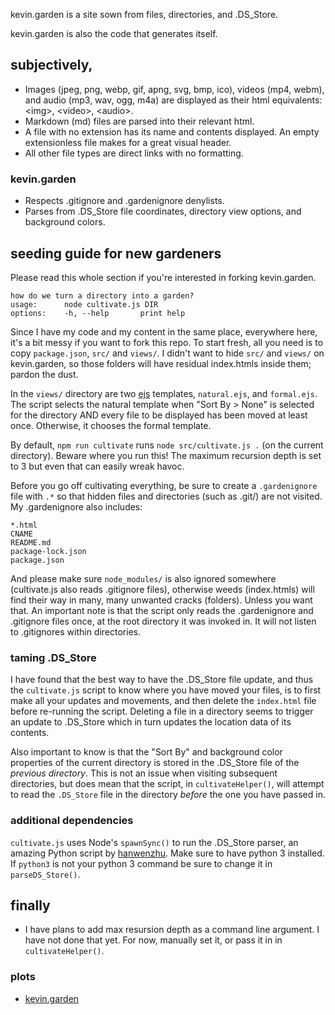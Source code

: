 kevin.garden is a site sown from files, directories, and .DS_Store.

kevin.garden is also the code that generates itself.

## subjectively,

- Images (jpeg, png, webp, gif, apng, svg, bmp, ico), videos (mp4, webm), and audio (mp3, wav, ogg, m4a) are displayed as their html equivalents: \<img\>, \<video\>, \<audio\>.
- Markdown (md) files are parsed into their relevant html.
- A file with no extension has its name and contents displayed. An empty extensionless file makes for a great visual header.
- All other file types are direct links with no formatting.

### kevin.garden

- Respects .gitignore and .gardenignore denylists.
- Parses from .DS_Store file coordinates, directory view options, and background colors.

## seeding guide for new gardeners

Please read this whole section if you're interested in forking kevin.garden.

```console
how do we turn a directory into a garden?
usage:      node cultivate.js DIR
options:    -h, --help       print help
```

Since I have my code and my content in the same place, everywhere here, it's a bit messy if you want to fork this repo. To start fresh, all you need is to copy `package.json`, `src/` and `views/`. I didn't want to hide `src/` and `views/` on kevin.garden, so those folders will have residual index.htmls inside them; pardon the dust.

In the `views/` directory are two [ejs](https://ejs.co/) templates, `natural.ejs`, and `formal.ejs`. The script selects the natural template when "Sort By > None" is selected for the directory AND every file to be displayed has been moved at least once. Otherwise, it chooses the formal template.

By default, `npm run cultivate` runs `node src/cultivate.js .` (on the current directory). Beware where you run this! The maximum recursion depth is set to 3 but even that can easily wreak havoc.

Before you go off cultivating everything, be sure to create a `.gardenignore` file with `.*` so that hidden files and directories (such as .git/) are not visited. My .gardenignore also includes:

```
*.html
CNAME
README.md
package-lock.json
package.json
```

And please make sure `node_modules/` is also ignored somewhere (cultivate.js also reads .gitignore files), otherwise weeds (index.htmls) will find their way in many, many unwanted cracks (folders). Unless you want that. An important note is that the script only reads the .gardenignore and .gitignore files once, at the root directory it was invoked in. It will not listen to .gitignores within directories.

### taming .DS_Store

I have found that the best way to have the .DS_Store file update, and thus the `cultivate.js` script to know where you have moved your files, is to first make all your updates and movements, and then delete the `index.html` file before re-running the script. Deleting a file in a directory seems to trigger an update to .DS_Store which in turn updates the location data of its contents.

Also important to know is that the "Sort By" and background color properties of the current directory is stored in the .DS_Store file of the *previous directory*. This is not an issue when visiting subsequent directories, but does mean that the script, in `cultivateHelper()`, will attempt to read the `.DS_Store` file in the directory *before* the one you have passed in.

### additional dependencies

`cultivate.js` uses Node's `spawnSync()` to run the .DS_Store parser, an amazing Python script by [hanwenzhu](https://github.com/hanwenzhu/.DS_Store-parser). Make sure to have python 3 installed. If `python3` is not your python 3 command be sure to change it in `parseDS_Store()`.

## finally

- I have plans to add max resursion depth as a command line argument. I have not done that yet. For now, manually set it, or pass it in in `cultivateHelper()`.

### plots

- [kevin.garden](https://kevin.garden)
